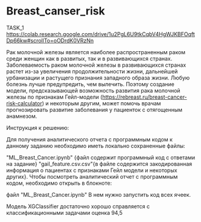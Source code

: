 # Breast_canser_risk 

TASK_1 https://colab.research.google.com/drive/1u2PgL6U9tkCqbV4HgWJKBFOqftDp66kw#scrollTo=oODrdK0VRzNn 

Рак молочной железы является наиболее распространенным раком среди женщин как в развитых, так и в развивающихся странах. 
Заболеваемость раком молочной железы в развивающихся странах растет из-за увеличения продолжительности жизни, 
дальнейшей урбанизации и растущего признания западного образа жизни. 
Любую болезнь лучше предупредить, чем вылечить. Поэтому создание модели, предсказывающей возможность
развития рака молочной железы по признакам Гейл-модели (https://rebreast.ru/breast-cancer-risk-calculator) 
и некоторым другим, может помочь врачам прогнозировать развитие заболевания у пациенток с отягощенным анамнезом.

Инструкция к решению:

Для получения аналитического отчета с программным кодом к данному заданию необходимо иметь локально сохраненные файлы:

"ML_Breast_Cancer.ipynb" {файл содержит программный код с ответами на задание}
"gail_feature.csv.csv"{в файле содержится закодированная информация о пациентах с признаками Гейл модели и некоторых других}.
Чтобы посмотреть аналитический отчет с программным кодом, необходимо открыть в блокноте:

файл "ML_Breast_Cancer.ipynb" В нем нужно запустить код всех ячеек.

Модель XGClassifier достаточно хорошо справляется с классификационными задачами оценка 94,5
